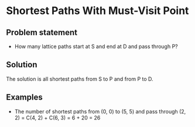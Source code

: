 # Shortest Paths With Must-Visit Point

## Problem statement

- How many lattice paths start at S and end at D and pass through P?

## Solution

The solution is all shortest paths from S to P and from P to D.

## Examples

- The number of shortest paths from (0, 0) to (5, 5) and pass through (2, 2) = C(4, 2) + C(6, 3) = 6 + 20 = 26